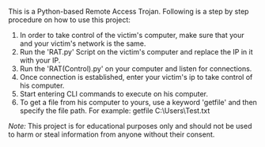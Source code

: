 This is a Python-based Remote Access Trojan. Following is a step by step procedure on how to use this project:

1. In order to take control of the victim's computer, make sure that your and your victim's network is the same.
2. Run the 'RAT.py' Script on the victim's computer and replace the IP in it with your IP.
3. Run the 'RAT(Control).py' on your computer and listen for connections.
4. Once connection is established, enter your victim's ip to take control of his computer.
5. Start entering CLI commands to execute on his computer.
6. To get a file from his computer to yours, use a keyword 'getfile' and then specify the file path. For example: getfile C:\Users\Test.txt

*Note:* This project is for educational purposes only and should not be used to harm or steal information from anyone without their consent.
